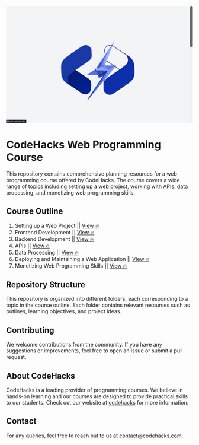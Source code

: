 ![img.png](img.png)
# CodeHacks Web Programming Course

This repository contains comprehensive planning resources for a web programming course offered by CodeHacks. The course covers a wide range of topics including setting up a web project, working with APIs, data processing, and monetizing web programming skills.

## Course Outline

1. Setting up a Web Project || [View 🔥](1.Setting%20up%20a%20web%20project/index.md)
2. Frontend Development || [View 🔥](2.Frontend%20Development/index.md)
3. Backend Development || [View 🔥](3.Backend%20Development/index.md)
4. APIs || [View 🔥](4.APIs/index.md)
5. Data Processing || [View 🔥](5.Data%20Processing/index.md)
6. Deploying and Maintaining a Web Application || [View 🔥](6.Deploying%20and%20Maintaining%20a%20Web%20Application/index.md)
7. Monetizing Web Programming Skills || [View 🔥](7.Monetizing%20Web%20Programming%20Skills/index.md)

## Repository Structure

This repository is organized into different folders, each corresponding to a topic in the course outline. Each folder contains relevant resources such as outlines, learning objectives, and project ideas.

## Contributing

We welcome contributions from the community. If you have any suggestions or improvements, feel free to open an issue or submit a pull request.

## About CodeHacks

CodeHacks is a leading provider of programming courses. We believe in hands-on learning and our courses are designed to provide practical skills to our students.
Check out our website at [codehacks](https://codehacks.co.ke) for more information.

## Contact

For any queries, feel free to reach out to us at [contact@codehacks.com](mailto:tomsteve187@gmail.com).